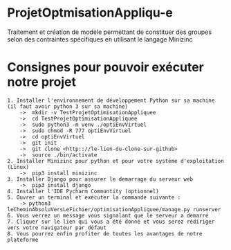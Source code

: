 # ProjetOptmisationAppliqu-e
Traitement et création de modèle permettant de constituer des groupes selon des contraintes spécifiques en utilisant le langage  Minizinc

# Consignes pour pouvoir exécuter notre projet
    1. Installer l'environnement de développement Python sur sa machine (il faut avoir python 3 sur sa machine)
        ->  mkdir -v TestProjetOptimisationAppliquee
        ->  cd TestProjetOptimisationAppliquee
        ->  sudo python3 -m venv ./optiEnvVirtuel
        ->  sudo chmod -R 777 optiEnvVirtuel
        ->  cd optiEnvVirtuel
        ->  git init
        ->  git clone <http:://le-lien-du-clone-sur-github>
        ->  source ./bin/activate
    2. Installer Minizinc pour python et pour votre système d'exploitation (Linux)
        ->  pip3 install minizinc
    3. Installer Django pour assurer le demarrage du serveur web
        ->  pip3 install django
    4. Installer l'IDE Pycharm Communtity (optionnel)
    5. Ouvrer un terminal et exécuter la commande suivante :
        -> python3 leCheminAbsoluVersLeFichier/optimisationAppliquee/manage.py runserver
    6. Vous verrez un message vous signalant que le serveur a demarré
    7. Cliquer sur le lien qui vous a été donné et vous serez rédiriger vers votre navigateur par défaut
    8. Vous pourrez enfin profiter de toutes les avantages de notre plateforme
